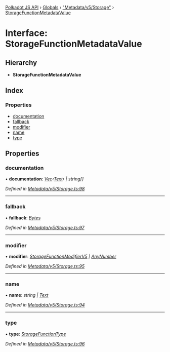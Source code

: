 [Polkadot JS API](../README.md) › [Globals](../globals.md) › ["Metadata/v5/Storage"](../modules/_metadata_v5_storage_.md) › [StorageFunctionMetadataValue](_metadata_v5_storage_.storagefunctionmetadatavalue.md)

# Interface: StorageFunctionMetadataValue

## Hierarchy

* **StorageFunctionMetadataValue**

## Index

### Properties

* [documentation](_metadata_v5_storage_.storagefunctionmetadatavalue.md#documentation)
* [fallback](_metadata_v5_storage_.storagefunctionmetadatavalue.md#fallback)
* [modifier](_metadata_v5_storage_.storagefunctionmetadatavalue.md#modifier)
* [name](_metadata_v5_storage_.storagefunctionmetadatavalue.md#name)
* [type](_metadata_v5_storage_.storagefunctionmetadatavalue.md#type)

## Properties

###  documentation

• **documentation**: *[Vec](../classes/_codec_vec_.vec.md)‹[Text](../classes/_primitive_text_.text.md)› | string[]*

*Defined in [Metadata/v5/Storage.ts:98](https://github.com/polkadot-js/api/blob/2875fdf2cf/packages/types/src/Metadata/v5/Storage.ts#L98)*

___

###  fallback

• **fallback**: *[Bytes](../classes/_primitive_bytes_.bytes.md)*

*Defined in [Metadata/v5/Storage.ts:97](https://github.com/polkadot-js/api/blob/2875fdf2cf/packages/types/src/Metadata/v5/Storage.ts#L97)*

___

###  modifier

• **modifier**: *[StorageFunctionModifierV5](_interfaces_metadata_types_.storagefunctionmodifierv5.md) | [AnyNumber](../modules/_types_.md#anynumber)*

*Defined in [Metadata/v5/Storage.ts:95](https://github.com/polkadot-js/api/blob/2875fdf2cf/packages/types/src/Metadata/v5/Storage.ts#L95)*

___

###  name

• **name**: *string | [Text](../classes/_primitive_text_.text.md)*

*Defined in [Metadata/v5/Storage.ts:94](https://github.com/polkadot-js/api/blob/2875fdf2cf/packages/types/src/Metadata/v5/Storage.ts#L94)*

___

###  type

• **type**: *[StorageFunctionType](../classes/_metadata_v5_storage_.storagefunctiontype.md)*

*Defined in [Metadata/v5/Storage.ts:96](https://github.com/polkadot-js/api/blob/2875fdf2cf/packages/types/src/Metadata/v5/Storage.ts#L96)*
